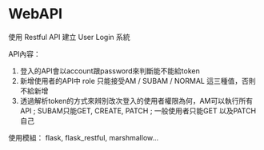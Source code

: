 # WebAPI
使用 Restful API 建立 User Login 系統

API內容：
1. 登入的API會以account跟password來判斷能不能給token
2. 新增使用者的API中 role 只能接受AM / SUBAM / NORMAL 這三種值，否則不給新增
3. 透過解析token的方式來辨別改次登入的使用者權限為何，AM可以執行所有API ; SUBAM只能GET, CREATE, PATCH ; 一般使用者只能GET 以及PATCH自己

使用模組：
flask, flask_restful, marshmallow...
